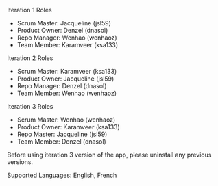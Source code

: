 Iteration 1 Roles

- Scrum Master: Jacqueline (jsl59)
- Product Owner: Denzel (dnasol)
- Repo Manager: Wenhao (wenhaoz)
- Team Member: Karamveer (ksa133)

Iteration 2 Roles

- Scrum Master: Karamveer (ksa133)
- Product Owner: Jacqueline (jsl59)
- Repo Manager: Denzel (dnasol)
- Team Member: Wenhao (wenhaoz)

Iteration 3 Roles
- Scrum Master: Wenhao (wenhaoz) 
- Product Owner: Karamveer (ksa133)
- Repo Master: Jacqueline (jsl59)
- Team Member: Denzel (dnasol)

Before using iteration 3 version of the app, please uninstall any previous versions.

Supported Languages: English, French

